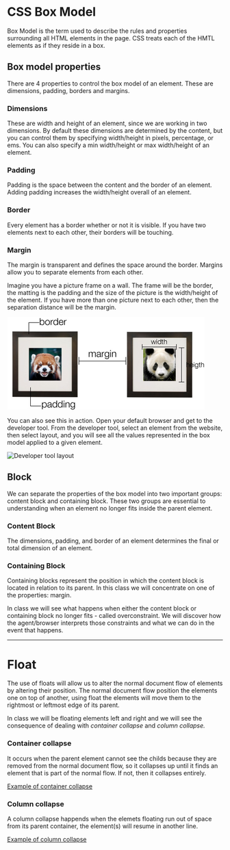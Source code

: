 # CSS Box Model

Box Model is the term used to describe the rules and properties surrounding all HTML elements in the page. CSS treats each of the HMTL elements as if they reside in a box. 

## Box model properties
There are 4 properties to control the box model of an element. These are dimensions, padding, borders and margins. 
 
### Dimensions
These are width and height of an element, since we are working in two dimensions. By default these dimensions are determined by the content, but you can control them by specifying width/height in pixels, percentage, or ems. You can also specify a min width/height or max width/height of an element.

### Padding

Padding is the space between the content and the border of an element. Adding padding increases the width/height overall of an element.

### Border

Every element has a border whether or not it is visible. If you have two elements next to each other, their borders will be touching.

### Margin

The margin is transparent and defines the space around the border. Margins allow you to separate elements from each other.

Imagine you have a picture frame on a wall. The frame will be the border, the matting is the padding and the size of the picture is the width/height of the element. If you have more than one picture next to each other, then the separation distance will be the margin.

![Box Model example](/images/box-model.jpg)
 
You can also see this in action. Open your default browser and get to the developer tool. From the developer tool, select an element from the website, then select layout, and you will see all the values represented in the box model applied to a given element.

![Developer tool layout](/images/developer-tool.gif)

## Block
 
We can separate the properties of the box model into two important groups: content block and containing block. These two groups are essential to understanding when an element no longer fits inside the parent element.

### Content Block

The dimensions, padding, and border of an element determines the final or total dimension of an element.

### Containing Block

Containing blocks represent the position in which the content block is located in relation to its parent. In this class we will concentrate on one of the properties: margin.

In class we will see what happens when either the content block or containing block no longer fits - called overconstraint. We will discover how the agent/browser interprets those constraints and what we can do in the event that happens. 
 
<hr>

# Float

The use of floats will allow us to alter the normal document flow of elements by altering their position. The normal document flow position the elements one on top of another, using float the elements will move them to the rightmost or leftmost edge of its parent.

In class we will be floating elements left and right and we will see the consequence of dealing with *container collapse* and *column collapse.* 

### Container collapse

It occurs when the parent element cannot see the childs because they are removed from the normal document flow, so it collapses up until it finds an element that is part of the normal flow. If not, then it collapses entirely.

[Example of container collapse](/exercises/week-3/container-collapse.html)

### Column collapse

A column collapse happends when the elemets floating run out of space from its parent container, the element(s) will resume in another line.

[Example of column collapse](/exercises/week-3/column-collapse.html)
